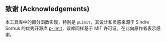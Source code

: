 ## 致谢 (Acknowledgements)

本工具库中的部分函数实现，特别是 `pLimit`，其设计和灵感来源于 Sindre Sorhus 的优秀开源库 [p-limit](https://github.com/sindresorhus/p-limit)，该库同样基于 MIT 许可证。在此向原作者表示感谢。
